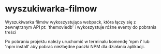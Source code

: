 # wyszukiwarka-filmow


Wyszukiwarka filmów wykoszystująca webpack, która łączy się z zewnętrznym API pt: 'themoviedb' i wykoszystuje różne eventy do pobrania treści

Po pobraniu projektu należy uruchomić w terminalu komendę 'npm i' lub 'npm install' aby pobrać niezbędne paczki NPM dla działania aplikacji.
